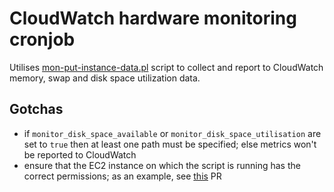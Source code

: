 # CloudWatch hardware monitoring cronjob

Utilises [mon-put-instance-data.pl](https://docs.aws.amazon.com/AWSEC2/latest/UserGuide/mon-scripts.html) script to 
collect and report to CloudWatch memory, swap and disk space utilization data. 

## Gotchas

- if `monitor_disk_space_available` or `monitor_disk_space_utilisation` are set to `true` then at least one 
  path must be specified; else metrics won't be reported to CloudWatch
- ensure that the EC2 instance on which the script is running has the correct permissions; as an example, see 
  [this](https://github.com/guardian/deploy-tools-platform/pull/114) PR